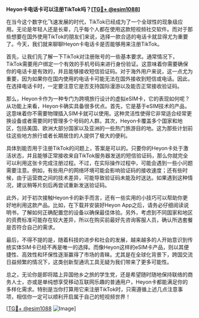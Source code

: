 **Heyon卡电话卡可以注册TikTok吗？[[TG💪+ @esim1088](https://t.me/s/esim1088)]**

在当今这个数字化飞速发展的时代，TikTok已经成为了一个全球性的现象级应用。无论是年轻人还是长辈，几乎每个人都在使用这款短视频社交软件。而对于那些想要在国外使用TikTok的朋友们来说，选择一款合适的电话卡就显得尤为重要了。今天，我们就来聊聊Heyon卡电话卡是否能够用来注册TikTok。

首先，让我们先了解一下TikTok对注册账号的一些基本要求。通常情况下，TikTok需要用户绑定一个有效的手机号码来进行身份验证。这意味着你需要确保你的电话卡是有效的，并且能够接收短信验证码。对于海外用户来说，这一点尤为重要，因为如果你在国内使用的电话卡可能无法在国外接收到短信或电话。因此，在选择电话卡时，一定要注意它是否支持国际漫游以及能否正常接收验证码。

那么，Heyon卡作为一种专门为跨境旅行设计的虚拟eSIM卡，它的表现如何呢？从功能上来看，Heyon卡确实具备很多优点。首先，它是基于eSIM技术的产品，这意味着你不需要物理插入SIM卡就可以使用。这种灵活性使得它非常适合经常更换设备或者需要同时管理多个号码的人群。其次，Heyon卡覆盖多个国家和地区，包括美国、欧洲大部分国家以及亚洲的一些热门旅游目的地。这为那些计划前往这些地方旅行或者长期居住的人提供了极大的便利。

具体到能否用于注册TikTok的问题上，答案是可以的。只要你的Heyon卡处于激活状态，并且能够正常接收来自TikTok服务器发送的短信验证码，那么你就完全可以利用这张卡完成注册过程。不过，在实际操作过程中，可能会遇到一些小问题需要注意。例如，有些用户的网络环境可能会影响验证码的接收速度；还有些时候，由于运营商之间的技术差异，可能导致验证码未能及时送达。如果遇到这种情况，建议稍等片刻后再尝试重新发送验证码。

此外，对于初次接触Heyon卡的新手而言，还有一些实用的小技巧可以帮助你更好地利用这款产品。比如，在下载并安装好Heyon App之后，请务必仔细阅读说明书，了解如何正确配置您的设备以确保最佳体验。另外，考虑到不同国家和地区的资费标准可能存在较大差异，所以在购买前最好先咨询客服人员，确认所选套餐是否符合自己的需求。

最后，不得不提的是，随着科技的进步和社会的发展，越来越多的人开始意识到传统实体SIM卡已经不再是唯一的选择。而像Heyon这样的eSIM卡产品，则以其便捷性、高效性和环保性逐渐赢得了市场的青睐。尤其是在全球化背景下，跨国交流日益频繁的情况下，这类创新型通讯工具无疑为我们带来了更多可能性。

总之，无论你是即将踏上异国他乡之旅的学生党，还是希望随时随地保持联络的商务人士，亦或是单纯想享受移动互联网乐趣的普通用户，Heyon卡都能满足你的多样化需求。特别是当你打算用它来注册TikTok时，只需遵循上述几点注意事项，相信你一定可以顺利开启属于自己的短视频世界！

[[TG💪+ @esim1088](https://t.me/s/esim1088) ![Image](https://i.postimg.cc/4NQfJmqS/Snipaste-2025-05-13-00-14-12.png)]